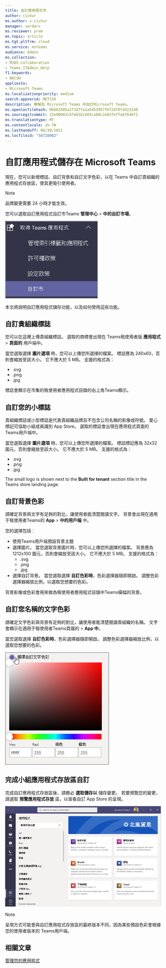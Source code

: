 ```yaml
---
title: 自訂應用程式市
author: cichur
ms.author: v-cichur
manager: serdars
ms.reviewer: prem
ms.topic: article
ms.tgt.pltfrm: cloud
ms.service: msteams
audience: Admin
ms.collection:
- M365-collaboration
- Teams_ITAdmin_Help
f1.keywords:
- NOCSH
appliesto:
- Microsoft Teams
ms.localizationpriority: medium
search.appverid: MET150
description: 瞭解在 Microsoft Teams 中自訂Microsoft Teams。
ms.openlocfilehash: 06663505a173d7fa1a5d53957fbf2df8fdd232d0
ms.sourcegitcommit: 15e90083c47eb5bcb03ca80c2e83feffe67646f2
ms.translationtype: MT
ms.contentlocale: zh-TW
ms.lasthandoff: 08/30/2021
ms.locfileid: "58728902"
---
```

# <a name="custom-apps-store-in-microsoft-teams"></a>自訂應用程式儲存在 Microsoft Teams

現在，您可以新增標誌、自訂背景和自訂文字色彩，以在 Teams 中自訂貴組織的應用程式存放區，使其更吸引使用者。

> [!Note]
> 品牌變更需要 24 小時才能生效。

您可以選取自訂應用程式自訂市Teams **管理中心**  >  **中的自訂市場**。

  ![系統管理主控台已強調自訂市集功能。](media/customize-app-store.png)

本文將說明自訂應用程式儲存功能，以及如何使用這些功能。

## <a name="customize-your-organization-logo"></a>自訂貴組織標誌

<!-- Bookmark used by Context Sensitive Help (CSH). Do not delete. -->
<a name="orglogo"> </a>
<!-- Do not remove the bookmark link above. -->

您可以在這裡上傳貴組織標誌。 選取的商標會出現在 Teams租使用者版 **應用程式**  >  **頁面的** 用戶端中。

當您選取選擇 **圖片選項** 時，您可以上傳您所選擇的檔案。 標誌應為 240x60，否則會縮放至該大小。 它不應大於 5 MB。 支援的格式為：

- .svg
- .png
- .jpg

標誌會顯示在市集的租使用者應用程式目錄的右上角Teams顯示。

## <a name="customize-your-small-logo"></a>自訂您的小標誌

<!-- Bookmark used by Context Sensitive Help (CSH). Do not delete. -->
<a name="orglogomark"> </a>
<!-- Do not remove the bookmark link above. -->

貴組織標誌或小型標誌是代表貴組織品牌且不包含公司名稱的影像或符號。 愛心標記可協助小組成員識別 App Store。 選取的標誌會出現在應用程式頁面的 Teams用戶端中。

當您選取選擇 **圖片選項** 時，您可以上傳您所選擇的檔案。 標誌標記應為 32x32 圖元，否則會縮放至該大小。 它不應大於 5 MB。 支援的格式為：

- .svg
- .png
- .jpg

The small logo is shown next to the **Built for tenant** section title in the Teams store landing page.

## <a name="customize-the-background-color"></a>自訂背景色彩

<!-- Bookmark used by Context Sensitive Help (CSH). Do not delete. -->
<a name="custombackground"> </a>
<!-- Do not remove the bookmark link above. -->

請確定背景與文字有足夠的對比，讓使用者能清楚閱讀文字。 背景會出現在適用于租使用者Teams的 **App**  >  **中的用戶端** 中。

您的選擇包括︰

- 使用Teams用戶端預設背景主題
- 選擇圖片。 當您選取背景圖片時，您可以上傳您所選擇的檔案。 背景應為 1212x100 圖元，否則會縮放至該大小。 它不應大於 5 MB。 支援的格式為：
  - .svg
  - .png
  - .jpg
- 選擇自訂背景。 當您選取選擇 **自訂色彩時**，色彩選擇器隨即開啟。 調整色彩選擇器縮放比例，以選取您想要的色彩。

背景影像或色彩會用來做為租使用者應用程式目錄中Teams橫幅的背景。

## <a name="customize-the-text-color-of-your-name"></a>自訂您名稱的文字色彩

<!-- Bookmark used by Context Sensitive Help (CSH). Do not delete. -->
<a name="textcolor"> </a>
<!-- Do not remove the bookmark link above. -->

請確定文字色彩與背景有足夠的對比，讓使用者能清楚閱讀貴組織的名稱。 文字會顯示在適用于租使用者Teams頁眉的  >  **App 中**。

當您選取選擇 **自訂色彩時**，色彩選擇器隨即開啟。 調整色彩選擇器縮放比例，以選取您想要的色彩。

 ![色彩選擇器。](media/choose-a-custom-color.png)

## <a name="complete-the-customization-of-your-team-apps-store"></a>完成小組應用程式存放區自訂

完成自訂應用程式存放區後，請務必 **選取儲存以** 儲存變更。
若要預覽您的變更，請選取 **預覽應用程式存放** 區，以查看自訂 App Store 的呈現。

![自訂應用程式存放區預覽。](media/PowerAppsInStore650w.png)

> [!Note]
> 呈現方式可能會與自訂應用程式存放區的最終版本不同，因為某些預設色彩會根據您的使用者版本的 Teams用戶端。

## <a name="related-article"></a>相關文章

[管理您的應用程式](manage-apps.md)
